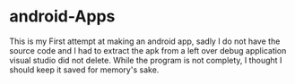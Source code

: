 # android-Apps

This is my First attempt at making an android app, sadly I do not have the source code and I had to extract the apk from a left over debug application visual studio did not delete.
While the program is not complety, I thought I should keep it saved for memory's sake.

